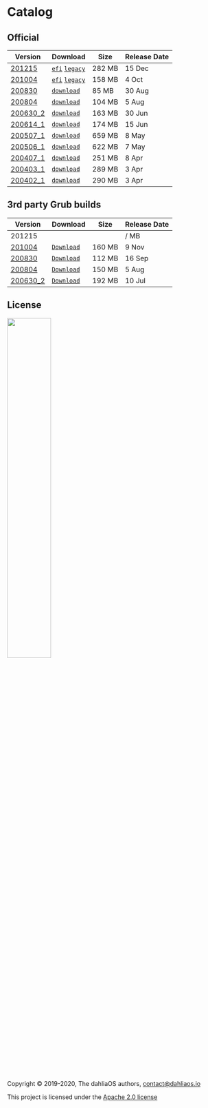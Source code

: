 # Catalog

## Official

| Version         | Download         | Size      | Release Date      |      
| -----------  | -----------  | ----------- | ----------- |  
|[201215](https://github.com/dahlia-os/releases/releases/tag/201215-x86_64)|[`efi`](https://github.com/dahlia-os/releases/releases/download/201215-x86_64/dahliaOS-201215-efi.zip)  [`legacy`](https://github.com/dahlia-os/releases/releases/download/201215-x86_64/dahliaOS-201215-legacy.iso)|282 MB|15 Dec|  
|[201004](https://github.com/dahlia-os/releases/releases/tag/201004-x86_64)|[`efi`](https://github.com/dahlia-os/releases/releases/download/201004-x86_64/dahliaOS-201004-efi.zip)  [`legacy`](https://github.com/dahlia-os/releases/releases/download/201004-x86_64/dahliaOS-201004-legacy.iso)             |158 MB|4 Oct|  
|[200830](https://github.com/dahlia-os/releases/releases/tag/200830-x86_64)|[`download`](https://github.com/dahlia-os/releases/releases/download/200830-x86_64/dahliaOS-200830.iso)|85 MB|30 Aug|  
|[200804](https://github.com/dahlia-os/releases/releases/tag/200804-x86_64)|[`download`](https://github.com/dahlia-os/releases/releases/download/200804-x86_64/dahliaOS-200804.iso)|104 MB|5 Aug|  
|[200630_2](https://github.com/dahlia-os/releases/releases/tag/200630.1-x86_64)|[`download`](https://github.com/dahlia-os/releases/releases/download/200630.1-x86_64/dahliaOS-200630_2.iso)|163 MB|30 Jun|  
|[200614_1](https://github.com/dahlia-os/releases/releases/tag/200614.1-x86_64)|[`download`](https://github.com/dahlia-os/releases/releases/download/200614.1-x86_64/dahliaOS-200614r1.iso)|174 MB|15 Jun|  
|[200507_1](https://github.com/dahlia-os/releases/releases/tag/200507.1-x86_64)|[`download`](https://github.com/dahlia-os/releases/releases/download/200507.1-x86_64/dahliaOS200507-1.iso)|659 MB|8 May|  
|[200506_1](https://github.com/dahlia-os/releases/releases/tag/200506.1-x86_64)|[`download`](https://github.com/dahlia-os/releases/releases/download/200506.1-x86_64/dahliaOS200506-1.iso)|622 MB|7 May|  
|[200407_1](https://github.com/dahlia-os/releases/releases/tag/200407.1-x86_64)|[`download`](https://github.com/dahlia-os/releases/releases/download/200407.1-x86_64/dahliaOS200407-1.iso)|251 MB|8 Apr|  
|[200403_1](https://github.com/dahlia-os/releases/releases/tag/200403.1-x86_64)|[`download`](https://github.com/dahlia-os/releases/releases/download/200403.1-x86_64/dahliaOS200403-1.iso)|289 MB|3 Apr|  
|[200402_1](https://github.com/dahlia-os/releases/releases/tag/200402.1-x86_64)|[`download`](https://github.com/dahlia-os/releases/releases/download/200402.1-x86_64/dahliaOS200402-1.iso)|290 MB|3 Apr|  

## 3rd party Grub builds

| Version         | Download         | Size      | Release Date      |      
| -----------  | -----------  | ----------- | ----------- |  
|201215|||/ MB |coming soon|  
|[201004](https://github.com/HexaOneOfficial/dahliaos/releases/tag/201004)|[`Download`](https://github.com/HexaOneOfficial/dahliaos/releases/download/201004/DahliaOS201004.iso)|160 MB |9 Nov|  
|[200830](https://github.com/HexaOneOfficial/dahliaos/releases/tag/200830)|[`Download`](https://github.com/HexaOneOfficial/dahliaos/releases/download/200830/DahliaOS200830.iso)|112 MB |16 Sep|  
|[200804](https://github.com/HexaOneOfficial/dahliaos/releases/tag/200804)|[`Download`](https://github.com/HexaOneOfficial/dahliaos/releases/download/200804/DahliaOS200804.iso)|150 MB |5 Aug|  
|[200630_2](https://github.com/HexaOneOfficial/dahliaos/releases/tag/200630_2)|[`Download`](https://github.com/HexaOneOfficial/dahliaos/releases/download/200630_2/DahliaOS200630_2.iso)|192 MB |10 Jul| 

## License

<p align="left">
  <img width="45%" src="https://github.com/dahlia-os/brand/blob/master/Logo%20SVGs/dahliaOS%20logo%20with%20text%20(drop%20shadow).svg"
</p>

Copyright © 2019-2020, The dahliaOS authors, contact@dahliaos.io

This project is licensed under the [Apache 2.0 license](../../LICENSE)
